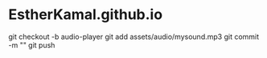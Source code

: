 # EstherKamal.github.io
git checkout -b audio-player
git add assets/audio/mysound.mp3
git commit -m ""
git push
